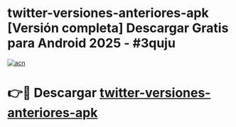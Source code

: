 # twitter-versiones-anteriores-apk  [Versión completa] Descargar Gratis para Android 2025 - #3quju

[![acn](https://github.com/user-attachments/assets/0f9c940e-d8b0-45ae-aac7-cd30a18b3e1c)](https://apps.freeplayer.one?title=twitter-versiones-anteriores-apk&ref=9F)

# 👉🔴 Descargar [twitter-versiones-anteriores-apk](https://apps.freeplayer.one?title=twitter-versiones-anteriores-apk&ref=9F)